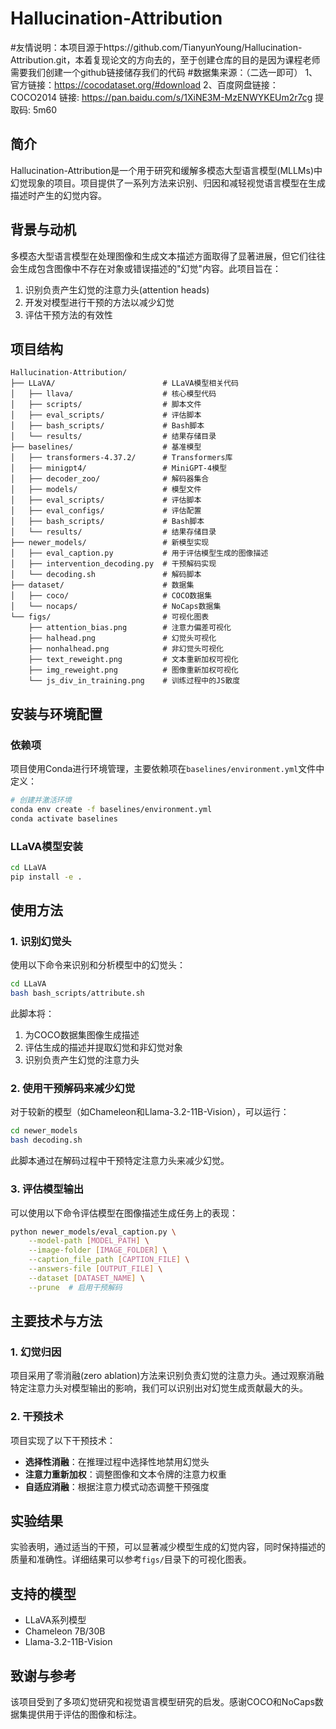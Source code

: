 # Hallucination-Attribution
#友情说明：本项目源于https://github.com/TianyunYoung/Hallucination-Attribution.git，本着复现论文的方向去的，至于创建仓库的目的是因为课程老师需要我们创建一个github链接储存我们的代码
#数据集来源：（二选一即可）
1、官方链接：https://cocodataset.org/#download
2、百度网盘链接：
COCO2014
链接: https://pan.baidu.com/s/1XiNE3M-MzENWYKEUm2r7cg 
提取码: 5m60

## 简介
Hallucination-Attribution是一个用于研究和缓解多模态大型语言模型(MLLMs)中幻觉现象的项目。项目提供了一系列方法来识别、归因和减轻视觉语言模型在生成描述时产生的幻觉内容。

## 背景与动机
多模态大型语言模型在处理图像和生成文本描述方面取得了显著进展，但它们往往会生成包含图像中不存在对象或错误描述的"幻觉"内容。此项目旨在：
1. 识别负责产生幻觉的注意力头(attention heads)
2. 开发对模型进行干预的方法以减少幻觉
3. 评估干预方法的有效性

## 项目结构
```
Hallucination-Attribution/
├── LLaVA/                        # LLaVA模型相关代码
│   ├── llava/                    # 核心模型代码
│   ├── scripts/                  # 脚本文件
│   ├── eval_scripts/             # 评估脚本
│   ├── bash_scripts/             # Bash脚本
│   └── results/                  # 结果存储目录
├── baselines/                    # 基准模型
│   ├── transformers-4.37.2/      # Transformers库
│   ├── minigpt4/                 # MiniGPT-4模型
│   ├── decoder_zoo/              # 解码器集合
│   ├── models/                   # 模型文件
│   ├── eval_scripts/             # 评估脚本
│   ├── eval_configs/             # 评估配置
│   ├── bash_scripts/             # Bash脚本
│   └── results/                  # 结果存储目录
├── newer_models/                 # 新模型实现
│   ├── eval_caption.py           # 用于评估模型生成的图像描述
│   ├── intervention_decoding.py  # 干预解码实现
│   └── decoding.sh               # 解码脚本
├── dataset/                      # 数据集
│   ├── coco/                     # COCO数据集
│   └── nocaps/                   # NoCaps数据集
└── figs/                         # 可视化图表
    ├── attention_bias.png        # 注意力偏差可视化
    ├── halhead.png               # 幻觉头可视化
    ├── nonhalhead.png            # 非幻觉头可视化
    ├── text_reweight.png         # 文本重新加权可视化
    ├── img_reweight.png          # 图像重新加权可视化
    └── js_div_in_training.png    # 训练过程中的JS散度
```

## 安装与环境配置
### 依赖项
项目使用Conda进行环境管理，主要依赖项在`baselines/environment.yml`文件中定义：

```bash
# 创建并激活环境
conda env create -f baselines/environment.yml
conda activate baselines
```

### LLaVA模型安装
```bash
cd LLaVA
pip install -e .
```

## 使用方法

### 1. 识别幻觉头
使用以下命令来识别和分析模型中的幻觉头：

```bash
cd LLaVA
bash bash_scripts/attribute.sh
```

此脚本将：
1. 为COCO数据集图像生成描述
2. 评估生成的描述并提取幻觉和非幻觉对象
3. 识别负责产生幻觉的注意力头

### 2. 使用干预解码来减少幻觉
对于较新的模型（如Chameleon和Llama-3.2-11B-Vision），可以运行：

```bash
cd newer_models
bash decoding.sh
```

此脚本通过在解码过程中干预特定注意力头来减少幻觉。

### 3. 评估模型输出
可以使用以下命令评估模型在图像描述生成任务上的表现：

```bash
python newer_models/eval_caption.py \
    --model-path [MODEL_PATH] \
    --image-folder [IMAGE_FOLDER] \
    --caption_file_path [CAPTION_FILE] \
    --answers-file [OUTPUT_FILE] \
    --dataset [DATASET_NAME] \
    --prune  # 启用干预解码
```

## 主要技术与方法

### 1. 幻觉归因
项目采用了零消融(zero ablation)方法来识别负责幻觉的注意力头。通过观察消融特定注意力头对模型输出的影响，我们可以识别出对幻觉生成贡献最大的头。

### 2. 干预技术
项目实现了以下干预技术：
- **选择性消融**：在推理过程中选择性地禁用幻觉头
- **注意力重新加权**：调整图像和文本令牌的注意力权重
- **自适应消融**：根据注意力模式动态调整干预强度

## 实验结果
实验表明，通过适当的干预，可以显著减少模型生成的幻觉内容，同时保持描述的质量和准确性。详细结果可以参考`figs/`目录下的可视化图表。

## 支持的模型
- LLaVA系列模型
- Chameleon 7B/30B
- Llama-3.2-11B-Vision

## 致谢与参考
该项目受到了多项幻觉研究和视觉语言模型研究的启发。感谢COCO和NoCaps数据集提供用于评估的图像和标注。 
